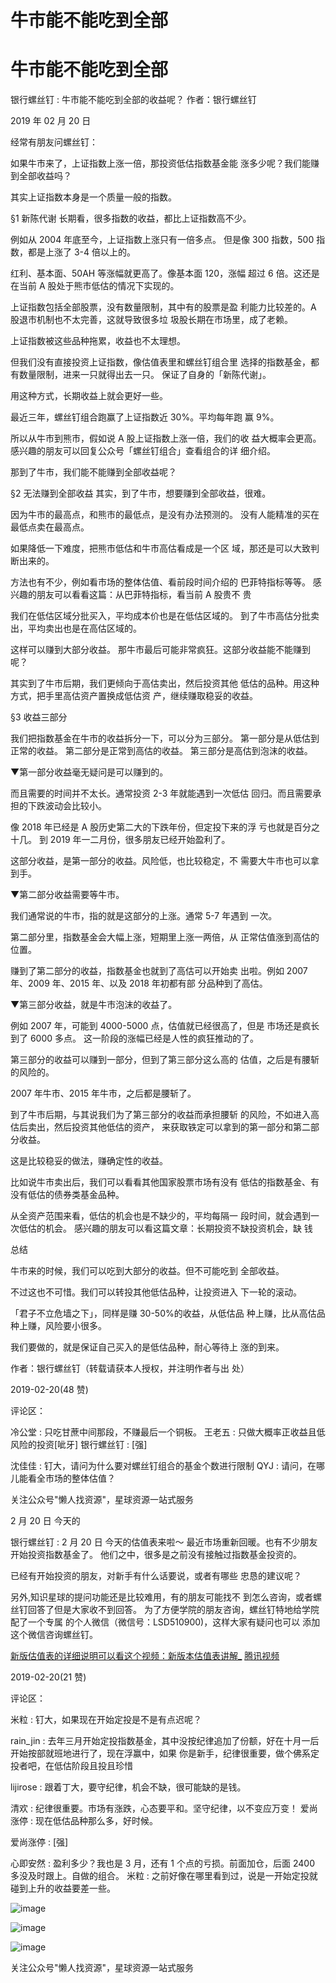 # 牛市能不能吃到全部

# 牛市能不能吃到全部

银行螺丝钉 : 牛市能不能吃到全部的收益呢？ 作者：银行螺丝钉

2019 年 02 月 20 日

经常有朋友问螺丝钉：

如果牛市来了，上证指数上涨一倍，那投资低估指数基金能 涨多少呢？我们能赚到全部收益吗？

其实上证指数本身是一个质量一般的指数。

§1 新陈代谢 长期看，很多指数的收益，都比上证指数高不少。

例如从 2004 年底至今，上证指数上涨只有一倍多点。 但是像 300 指数，500 指数，都是上涨了 3-4 倍以上的。

红利、基本面、50AH 等涨幅就更高了。像基本面 120，涨幅 超过 6 倍。这还是在当前 A 股处于熊市低估的情况下实现的。

上证指数包括全部股票，没有数量限制，其中有的股票是盈 利能力比较差的。A 股退市机制也不太完善，这就导致很多垃 圾股长期在市场里，成了老赖。

上证指数被这些品种拖累，收益也不太理想。

但我们没有直接投资上证指数，像估值表里和螺丝钉组合里 选择的指数基金，都有数量限制，进来一只就得出去一只。 保证了自身的「新陈代谢」。

用这种方式，长期收益上就会更好一些。

最近三年，螺丝钉组合跑赢了上证指数近 30%。平均每年跑 赢 9%。

所以从牛市到熊市，假如说 A 股上证指数上涨一倍，我们的收 益大概率会更高。 感兴趣的朋友可以回复公众号「螺丝钉组合」查看组合的详 细介绍。

那到了牛市，我们能不能赚到全部收益呢？

§2 无法赚到全部收益 其实，到了牛市，想要赚到全部收益，很难。

因为牛市的最高点，和熊市的最低点，是没有办法预测的。 没有人能精准的买在最低点卖在最高点。

如果降低一下难度，把熊市低估和牛市高估看成是一个区 域，那还是可以大致判断出来的。

方法也有不少，例如看市场的整体估值、看前段时间介绍的 巴菲特指标等等。 感兴趣的朋友可以看看这篇：从巴菲特指标，看当前 A 股贵不 贵

我们在低估区域分批买入，平均成本价也是在低估区域的。 到了牛市高估分批卖出，平均卖出也是在高估区域的。

这样可以赚到大部分收益。 那牛市最后可能非常疯狂。这部分收益能不能赚到呢？

其实到了牛市后期，我们更倾向于高估卖出，然后投资其他 低估的品种。用这种方式，把手里高估资产置换成低估资 产，继续赚取稳妥的收益。

§3 收益三部分

我们把指数基金在牛市的收益拆分一下，可以分为三部分。 第一部分是从低估到正常的收益。 第二部分是正常到高估的收益。 第三部分是高估到泡沫的收益。

▼第一部分收益毫无疑问是可以赚到的。

而且需要的时间并不太长。通常投资 2-3 年就能遇到一次低估 回归。而且需要承担的下跌波动会比较小。

像 2018 年已经是 A 股历史第二大的下跌年份，但定投下来的浮 亏也就是百分之十几。 到 2019 年一二月份，很多朋友已经开始盈利了。

这部分收益，是第一部分的收益。风险低，也比较稳定，不 需要大牛市也可以拿到手。

▼第二部分收益需要等牛市。

我们通常说的牛市，指的就是这部分的上涨。通常 5-7 年遇到 一次。

第二部分里，指数基金会大幅上涨，短期里上涨一两倍，从 正常估值涨到高估的位置。

赚到了第二部分的收益，指数基金也就到了高估可以开始卖 出啦。例如 2007 年、2009 年、2015 年、以及 2018 年初都有部 分品种到了高估。

▼第三部分收益，就是牛市泡沫的收益了。

例如 2007 年，可能到 4000-5000 点，估值就已经很高了，但是 市场还是疯长到了 6000 多点。 这一阶段的涨幅已经是人性的疯狂推动的了。

第三部分的收益可以赚到一部分，但到了第三部分这么高的 估值，之后是有腰斩的风险的。

2007 年牛市、2015 年牛市，之后都是腰斩了。

到了牛市后期，与其说我们为了第三部分的收益而承担腰斩 的风险，不如进入高估后卖出，然后投资其他低估的资产， 来获取铁定可以拿到的第一部分和第二部分收益。

这是比较稳妥的做法，赚确定性的收益。

比如说牛市卖出后，我们可以看看其他国家股票市场有没有 低估的指数基金、有没有低估的债券类基金品种。

从全资产范围来看，低估的机会也是不缺少的，平均每隔一 段时间，就会遇到一次低估的机会。 感兴趣的朋友可以看这篇文章：长期投资不缺投资机会，缺 钱

总结

牛市来的时候，我们可以吃到大部分的收益。但不可能吃到 全部收益。

不过这也不可惜。我们可以转投其他低估品种，让投资进入 下一轮的滚动。

「君子不立危墙之下」，同样是赚 30-50%的收益，从低估品 种上赚，比从高估品种上赚，风险要小很多。

我们要做的，就是保证自己买入的是低估品种，耐心等待上 涨的到来。

作者：银行螺丝钉（转载请获本人授权，并注明作者与出 处）

2019-02-20(48 赞)

评论区：

冷公堂 : 只吃甘蔗中间那段，不赚最后一个铜板。 王老五 : 只做大概率正收益且低风险的投资[呲牙] 银行螺丝钉 : [强]

沈佳佳 : 钉大，请问为什么要对螺丝钉组合的基金个数进行限制 QYJ : 请问，在哪儿能看全市场的整体估值？

关注公众号"懒人找资源"，星球资源一站式服务

2 月 20 日 今天的

银行螺丝钉 : 2 月 20 日 今天的估值表来啦～ 最近市场重新回暖。也有不少朋友开始投资指数基金了。 他们之中，很多是之前没有接触过指数基金投资的。

已经有开始投资的朋友，对新手有什么话要说，或者有哪些 忠恳的建议呢？

另外,知识星球的提问功能还是比较难用，有的朋友可能找不 到怎么咨询，或者螺丝钉回答了但是大家收不到回答。 为了方便学院的朋友咨询，螺丝钉特地给学院配了一个专属 的个人微信（微信号：LSD510900)，这样大家有疑问也可以 添加这个微信咨询螺丝钉。

[新版估值表的详细说明可以看这个视频：](https://v.qq.com/x/page/o0519o1gocq.html)[新版本估值表讲解](https://v.qq.com/x/page/o0519o1gocq.html)[_](https://v.qq.com/x/page/o0519o1gocq.html) [腾讯视频](https://v.qq.com/x/page/o0519o1gocq.html)

2019-02-20(21 赞)

评论区：

米粒 : 钉大，如果现在开始定投是不是有点迟呢？

rain_jin : 去年三月开始定投指数基金，其中没按纪律追加了份额，好在十月一后开始按部就班地进行了，现在浮赢中，如果 你是新手，纪律很重要，做个佛系定投者吧，在低估阶段且投且珍惜

lijirose : 跟着丁大，要守纪律，机会不缺，很可能缺的是钱。

清欢 : 纪律很重要。市场有涨跌，心态要平和。坚守纪律，以不变应万变！ 爱尚涨停 : 现在低估品种那么多，好时候。

爱尚涨停 : [强]

心即安然 : 盈利多少？我也是 3 月，还有 1 个点的亏损。前面加仓，后面 2400 多没及时跟上。自做的组合。 米粒 : 之前好像在哪里看到过，说是一开始定投就碰到上升的收益要差一些。

![image](img/Image_1131.png)

![image](img/Image_1141.png)

![image](img/Image_1151.png)

关注公众号"懒人找资源"，星球资源一站式服务